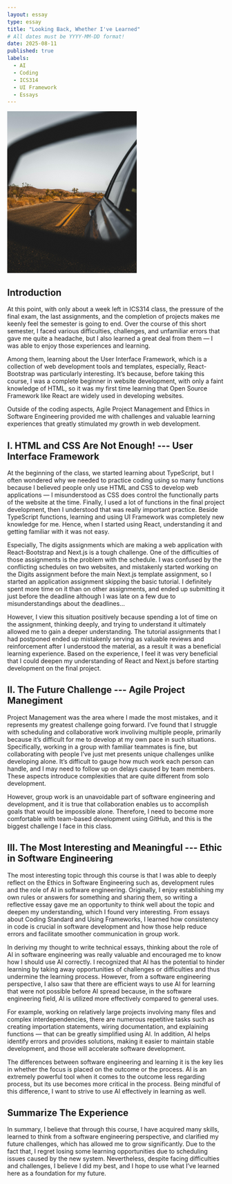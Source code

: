 ```yaml
---
layout: essay
type: essay
title: "Looking Back, Whether I've Learned"
# All dates must be YYYY-MM-DD format!
date: 2025-08-11
published: true
labels:
  - AI
  - Coding
  - ICS314
  - UI Framework
  - Essays
---
```


<img width="300px" class="rounded float-start pe-4" src="../img/rearview.jpg">

## Introduction

At this point, with only about a week left in ICS314 class, the pressure of the final exam, the last assignments, and the completion of projects makes me keenly feel the semester is going to end. Over the course of this short semester, I faced various difficulties, challenges, and unfamiliar errors that gave me quite a headache, but I also learned a great deal from them — I was able to enjoy those experiences and learning.

Among them, learning about the User Interface Framework, which is a collection of web development tools and templates, especially, React-Bootstrap was particularly interesting. It’s because, before taking this course, I was a complete beginner in website development, with only a faint knowledge of HTML, so it was my first time learning that Open Source Framework like React are widely used in developing websites.

Outside of the coding aspects, Agile Project Management and Ethics in Software Engineering provided me with challenges and valuable learning experiences that greatly stimulated my growth in web development.

## I. HTML and CSS Are Not Enough! --- User Interface Framework

At the beginning of the class, we started learning about TypeScript, but I often wondered why we needed to practice coding using so many functions because I believed people only use HTML and CSS to develop web applications — I misunderstood as CSS does control the functionally parts of the website at the time. Finally, I used a lot of functions in the final project development, then I understood that was really important practice. Beside TypeScript functions, learning and using UI Framework was completely new knowledge for me. Hence, when I started using React, understanding it and getting familiar with it was not easy. 

Especially, The digits assignments which are making a web application with React-Bootstrap and Next.js is a tough challenge. One of the difficulties of those assignments is the problem with the schedule. I was confused by the conflicting schedules on two websites, and mistakenly started working on the Digits assignment before the main Next.js template assignment, so I started an application assignment skipping the basic tutorial. I definitely spent more time on it than on other assignments, and ended up submitting it just before the deadline although I was late on a few due to misunderstandings about the deadlines… 

However, I view this situation positively because spending a lot of time on the assignment, thinking deeply, and trying to understand it ultimately allowed me to gain a deeper understanding. The tutorial assignments that I had postponed ended up mistakenly serving as valuable reviews and reinforcement after I understood the material, as a result it was a beneficial learning experience. Based on the experience, I feel it was very beneficial that I could deepen my understanding of React and Next.js before starting development on the final project.

## II. The Future Challenge --- Agile Project Manegiment

Project Management was the area where I made the most mistakes, and it represents my greatest challenge going forward. I’ve found that I struggle with scheduling and collaborative work involiving multiple people, primarily because it’s difficult for me to develop at my own pace in such situations. Specifically, working in a group with familiar teammates is fine, but collaborating with people I’ve just met presents unique challenges unlike developing alone. It’s difficult to gauge how much work each person can handle, and I may need to follow up on delays caused by team members. These aspects introduce complexities that are quite different from solo development. 

However, group work is an unavoidable part of software engineering and development, and it is true that collaboration enables us to accomplish goals that would be impossible alone. Therefore, I need to become more comfortable with team-based development using GitHub, and this is the biggest challenge I face in this class.

## III. The Most Interesting and Meaningful --- Ethic in Software Engineering

The most interesting topic through this course is that I was able to deeply reflect on the Ethics in Software Engineering such as, development rules and the role of AI in software engineering. Originally, I enjoy establishing my own rules or answers for something and sharing them, so writing a reflective essay gave me an opportunity to think well about the topic and deepen my understanding, which I found very interesting. From essays about Coding Standard and Using Frameworks, I learned how consistency in code is crucial in software development and how those help reduce errors and facilitate smoother communication in group work. 

In deriving my thought to write technical essays, thinking about the role of AI in software engineering was really valuable and encouraged me to know how I should use AI correctly. I recognized that AI has the potential to hinder learning by taking away opportunities of challenges or difficulties and thus undermine the learning process. However, from a software engineering perspective, I also saw that there are efficient ways to use AI for learning that were not possible before AI spread because, in the software engineering field, AI is utilized more effectively compared to general uses. 

For example, working on relatively large projects involving many files and complex interdependencies, there are numerous repetitive tasks such as creating importation statements, wiring documentation, and explaining functions — that can be greatly simplified using AI. In addition, AI helps identify errors and provides solutions, making it easier to maintain stable development, and those will accelerate software development. 

The differences between software engineering and learning it is the key lies in whether the focus is placed on the outcome or the process. AI is an extremely powerful tool when it comes to the outcome less regarding process, but its use becomes more critical in the process. Being mindful of this difference, I want to strive to use AI effectively in learning as well.

## Summarize The Experience

In summary, I believe that through this course, I have acquired many skills, learned to think from a software engineering perspective, and clarified my future challenges, which has allowed me to grow significantly. Due to the fact that, I regret losing some learning opportunities due to scheduling issues caused by the new system. Nevertheless, despite facing difficulties and challenges, I believe I did my best, and I hope to use what I’ve learned here as a foundation for my future.
